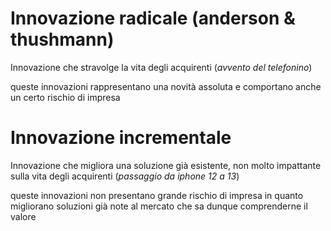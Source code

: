 # Innovazione  radicale (anderson & thushmann)

Innovazione che stravolge la vita degli acquirenti (*avvento del telefonino*) 

queste innovazioni rappresentano una novità assoluta e comportano anche un certo rischio di impresa
# Innovazione incrementale

Innovazione che migliora una soluzione già esistente, non molto impattante sulla vita degli acquirenti (*passaggio da iphone 12 a 13*)

queste innovazioni non presentano grande rischio di impresa in quanto migliorano soluzioni già note al mercato che sa dunque comprenderne il valore

